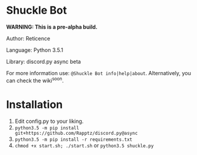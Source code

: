 Shuckle Bot
===
**WARNING: This is a pre-alpha build.**

Author: Reticence

Language: Python 3.5.1

Library: discord.py async beta

For more information use: `@Shuckle Bot info|help|about`. Alternatively, you can check the wiki<sup>soon</sup>.

Installation
===
1. Edit config.py to your liking.
2. `python3.5 -m pip install git+https://github.com/Rapptz/discord.py@async`
3. `python3.5 -m pip install -r requirements.txt`
4. `chmod +x start.sh; ./start.sh` or `python3.5 shuckle.py`

